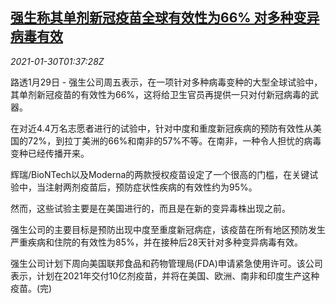 <!--1611971707000-->
[强生称其单剂新冠疫苗全球有效性为66% 对多种变异病毒有效](https://cn.reuters.com/article/us-jnj-covid-vaccine-0129-idCNKBS29Z03L)
------

<div><i>2021-01-30T01:37:28Z</i></div><p>路透1月29日 - 强生公司周五表示，在一项针对多种病毒变种的大型全球试验中，其单剂新冠疫苗的有效性为66%，这将给卫生官员再提供一只对付新冠病毒的武器。</p><p>在对近4.4万名志愿者进行的试验中，针对中度和重度新冠疾病的预防有效性从美国的72%，到拉丁美洲的66%和南非的57%不等。在南非，一种令人担忧的病毒变种已经传播开来。</p><p>辉瑞/BioNTech以及Moderna的两款授权疫苗设定了一个很高的门槛，在关键试验中，当注射两剂疫苗后，预防症状性疾病的有效性约为95%。</p><p>然而，这些试验主要是在美国进行的，而且是在新的变异毒株出现之前。</p><p>强生公司的主要目标是预防出现中度至重度新冠病症，该疫苗在所有地区预防发生严重疾病和住院的有效性为85%，并在接种后28天针对多种变异病毒有效。</p><p>强生公司计划下周向美国联邦食品和药物管理局(FDA)申请紧急使用许可。该公司表示，计划在2021年交付10亿剂疫苗，并将在美国、欧洲、南非和印度生产这种疫苗。(完)</p>
